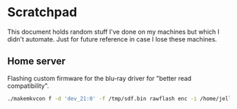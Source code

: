 # Scratchpad

This document holds random stuff I've done on my machines but which I didn't
automate. Just for future reference in case I lose these machines.

## Home server

Flashing custom firmware for the blu-ray driver for "better read compatibility".

```bash
./makemkvcon f -d 'dev_21:0' -f /tmp/sdf.bin rawflash enc -i /home/jelly/Downloads/shiet/firmware/asus/ASUS-BW-16D1HT-3.10-WM01601-211901041014.bin
```
